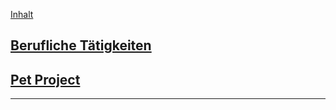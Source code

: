 
[Inhalt](README.md)

## [Berufliche Tätigkeiten](BeruflicheTaetigkeiten.md)

## [Pet Project](PetProject.md)

---